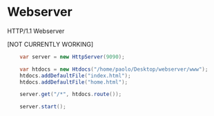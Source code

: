 # Webserver

HTTP/1.1 Webserver

[NOT CURRENTLY WORKING]

```java
    var server = new HttpServer(9090);

    var htdocs = new Htdocs("/home/paolo/Desktop/webserver/www");
    htdocs.addDefaultFile("index.html");
    htdocs.addDefaultFile("home.html");

    server.get("/*", htdocs.route());

    server.start();
```